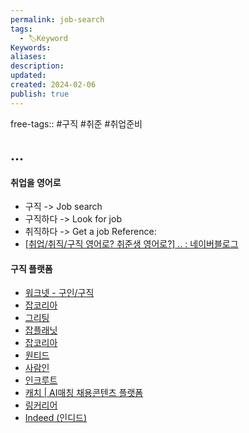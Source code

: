 ```yaml
---
permalink: job-search
tags:
  - 🏷️Keyword
Keywords: 
aliases: 
description: 
updated: 
created: 2024-02-06
publish: true
---
```

free-tags:: #구직 #취준 #취업준비


## ...
#### 취업을 영어로
- 구직 -> Job search
- 구직하다 -> Look for job 
- 취직하다 -> Get a job
Reference: 
- [[취업/취직/구직 영어로? 취준생 영어로?] .. : 네이버블로그](https://blog.naver.com/jason_speaking_/222598472319)


#### 구직 플랫폼
- [워크넷 - 구인/구직](https://www.work.go.kr/seekWantedMain.do)
- [잡코리아](https://www.jobkorea.co.kr/)
- [그리팅](https://www.greetinghr.com/)
- [잡플래닛](https://www.jobplanet.co.kr/job)
- [잡코리아](https://www.jobkorea.co.kr/recruit/joblist)
- [원티드](https://www.wanted.co.kr/)
- [사람인](https://www.saramin.co.kr/zf_user/)
- [인크루트](https://www.incruit.com/)
- [캐치 | AI매칭 채용콘텐츠 플랫폼​​](https://www.catch.co.kr/)
- [링커리어](https://linkareer.com/)
- [Indeed (인디드)](https://kr.indeed.com/?from=gnav-jobsearch--indeedmobile)